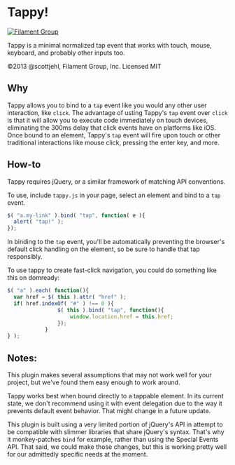 # Tappy! 

[![Filament Group](http://filamentgroup.com/images/fg-logo-positive-sm-crop.png) ](http://www.filamentgroup.com/)

Tappy is a minimal normalized tap event that works with touch, mouse, keyboard, and probably other inputs too.

©2013 @scottjehl, Filament Group, Inc. Licensed MIT

## Why

Tappy allows you to bind to a `tap` event like you would any other user interaction, like `click`. The advantage of usting Tappy's  `tap` event over `click` is that it will allow you to execute code immediately on touch devices, eliminating the 300ms delay that click events have on platforms like iOS. Once bound to an element, Tappy's `tap` event will fire upon touch or other traditional interactions like mouse click, pressing the enter key, and more. 


## How-to

Tappy requires jQuery, or a similar framework of matching API conventions. 

To use, include `tappy.js` in your page, select an element and bind to a `tap` event. 

``` js
$( "a.my-link" ).bind( "tap", function( e ){ 
  alert( "tap!" );
}); 
```
In binding to the `tap` event, you'll be automatically preventing the browser's default click handling on the element, so be sure to handle that tap responsibly.

To use tappy to create fast-click navigation, you could do something like this on domready:

``` js
$( "a" ).each( function(){
  var href = $( this ).attr( "href" );
  if( href.indexOf( "#" ) !== 0 ){
				$( this ).bind( "tap", function(){
					window.location.href = this.href;
				});
			}
} );
```


## Notes:

This plugin makes several assumptions that may not work well for your project, but we've found them easy enough to work around.

Tappy works best when bound directly to a tappable element. In its current state, we don't recommend using it with event delegation due to the way it prevents default event behavior. That might change in a future update.

This plugin is built using a very limited portion of jQuery's API in attempt to be compatible with slimmer libraries that share jQuery's syntax. That's why it monkey-patches `bind` for example, rather than using the Special Events API. That said, we could make those changes, but this is working pretty well for our admittedly specific needs at the moment.

